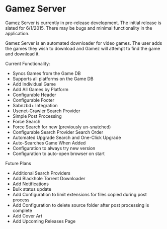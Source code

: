# Gamez Server
Gamez Server is currently in pre-release development. The initial release is slated for 6/1/2015. There may be bugs and minimal functionality in the application.

Gamez Server is an automated downloader for video games. The user adds the games they wish to download and Gamez will attempt to find the game and download it.

Current Functionality:
* Syncs Games from the Game DB
* Supports all platforms on the Game DB
* Add Individual Game
* Add All Games by Platform
* Configurable Header
* Configurable Footer
* Sabnzbd+ Integration
* Usenet-Crawler Search Provider
* Simple Post Processing
* Force Search
* Force Search for new (previously un-snatched)
* Configurable Search Provider Search Order
* Automated Upgrade Search and One-Click Upgrade
* Auto-Searches Game When Added
* Configuration to always try new version
* Configuration to auto-open browser on start

Future Plans
* Additional Search Providers
* Add Blackhole Torrent Downloader
* Add Notifications
* Bulk status update
* Add Configuration to limit extensions for files copied during post process
* Add Configuration to delete source folder after post processing is complete
* Add Cover Art
* Add Upcoming Releases Page
